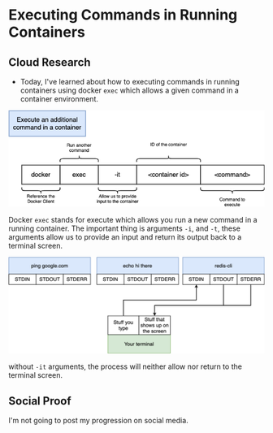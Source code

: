 # Executing Commands in Running Containers

## Cloud Research
- Today, I've learned about how to executing commands in running containers using docker `exec` which allows a given command in a container environment. 

<img src="diagrams-01 - exec.png" width="1024px" alt="" />

Docker `exec` stands for execute which allows you run a new command in a running container. The important thing is arguments `-i`, and `-t`, these arguments allow us to provide an input and return its output back to a terminal screen.

<img src="diagrams-02 - stdin.png" width="1024px" alt="" />

without `-it` arguments, the process will neither allow nor return to the terminal screen.


## Social Proof
I'm not going to post my progression on social media.
